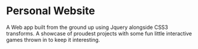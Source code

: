 # Personal Website

A Web app built from the ground up using Jquery alongside CSS3 transforms. A showcase of proudest projects with some fun little interactive games thrown in to keep it interesting.


